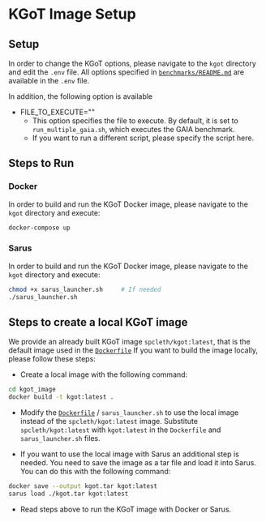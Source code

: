 # KGoT Image Setup

## Setup

In order to change the KGoT options, please navigate to the `kgot` directory and edit the `.env` file.
All options specified in [`benchmarks/README.md`](../../benchmarks/README.md) are available in the `.env` file.

In addition, the following option is available

- FILE_TO_EXECUTE=""
  - This option specifies the file to execute. By default, it is set to `run_multiple_gaia.sh`, which executes the GAIA benchmark.
  - If you want to run a different script, please specify the script here.

## Steps to Run

### Docker

In order to build and run the KGoT Docker image, please navigate to the `kgot` directory and execute:

```bash
docker-compose up 
```

### Sarus

In order to build and run the KGoT Docker image, please navigate to the `kgot` directory and execute:

```bash
chmod +x sarus_launcher.sh     # If needed
./sarus_launcher.sh
```

## Steps to create a local KGoT image

We provide an already built KGoT image `spcleth/kgot:latest`, that is the default image used in the [`Dockerfile`](./Dockerfile)
If you want to build the image locally, please follow these steps:

- Create a local image with the following command:

```bash
cd kgot_image
docker build -t kgot:latest .
```

- Modify the [`Dockerfile`](./Dockerfile) / `sarus_launcher.sh` to use the local image instead of the `spcleth/kgot:latest` image. Substitute `spcleth/kgot:latest` with `kgot:latest` in the `Dockerfile` and `sarus_launcher.sh` files.

- If you want to use the local image with Sarus an additional step is needed. You need to save the image as a tar file and load it into Sarus. You can do this with the following command:

```bash
docker save --output kgot.tar kgot:latest
sarus load ./kgot.tar kgot:latest
```

- Read steps above to run the KGoT image with Docker or Sarus.
